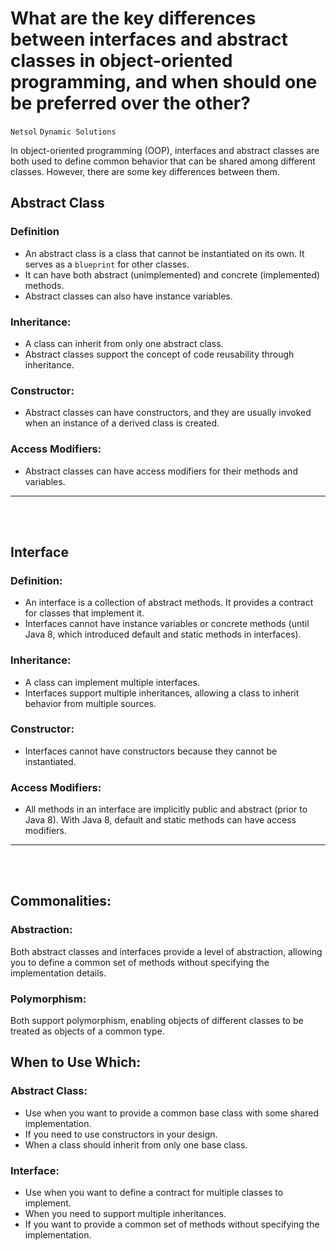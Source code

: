 # What are the key differences between interfaces and abstract classes in object-oriented programming, and when should one be preferred over the other?
`Netsol` `Dynamic Solutions`

In object-oriented programming (OOP), interfaces and abstract classes are both used to define common behavior that can be shared among different classes. However, there are some key differences between them.

## Abstract Class

### Definition
- An abstract class is a class that cannot be instantiated on its own. It serves as a `blueprint` for other classes.
- It can have both abstract (unimplemented) and concrete (implemented) methods.
- Abstract classes can also have instance variables.

### Inheritance:
- A class can inherit from only one abstract class.
- Abstract classes support the concept of code reusability through inheritance.

### Constructor:
- Abstract classes can have constructors, and they are usually invoked when an instance of a derived class is created.

### Access Modifiers:
- Abstract classes can have access modifiers for their methods and variables.
___
<br><br>

## Interface

### Definition:
- An interface is a collection of abstract methods. It provides a contract for classes that implement it.
- Interfaces cannot have instance variables or concrete methods (until Java 8, which introduced default and static methods in interfaces).

### Inheritance:
- A class can implement multiple interfaces.
- Interfaces support multiple inheritances, allowing a class to inherit behavior from multiple sources.

### Constructor:
- Interfaces cannot have constructors because they cannot be instantiated.

### Access Modifiers:
- All methods in an interface are implicitly public and abstract (prior to Java 8). With Java 8, default and static methods can have access modifiers.
___
<br><br>


## Commonalities:

### Abstraction:
Both abstract classes and interfaces provide a level of abstraction, allowing you to define a common set of methods without specifying the implementation details.

### Polymorphism:
Both support polymorphism, enabling objects of different classes to be treated as objects of a common type.

## When to Use Which:

### Abstract Class:
- Use when you want to provide a common base class with some shared implementation.
- If you need to use constructors in your design.
- When a class should inherit from only one base class.

### Interface:
- Use when you want to define a contract for multiple classes to implement.
- When you need to support multiple inheritances.
- If you want to provide a common set of methods without specifying the implementation.